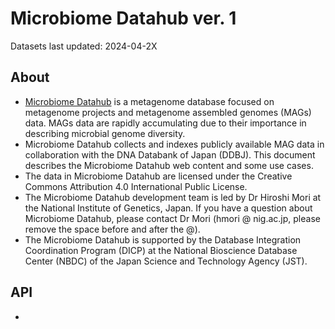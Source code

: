 # Microbiome Datahub ver. 1
Datasets last updated: 2024-04-2X

## About
- [Microbiome Datahub](https://mdatahub.org/) is a metagenome database focused on metagenome projects and metagenome assembled genomes (MAGs) data. MAGs data are rapidly accumulating due to their importance in describing microbial genome diversity.
- Microbiome Datahub collects and indexes publicly available MAG data in collaboration with the DNA Databank of Japan (DDBJ). This document describes the Microbiome Datahub web content and some use cases.
- The data in Microbiome Datahub are licensed under the Creative Commons Attribution 4.0 International Public License.
- The Microbiome Datahub development team is led by Dr Hiroshi Mori at the National Institute of Genetics, Japan. If you have a question about Microbiome Datahub, please contact Dr Mori (hmori @ nig.ac.jp, please remove the space before and after the @).
- The Microbiome Datahub is supported by the Database Integration Coordination Program (DICP) at the National Bioscience Database Center (NBDC) of the Japan Science and Technology Agency (JST).

## API
- 
